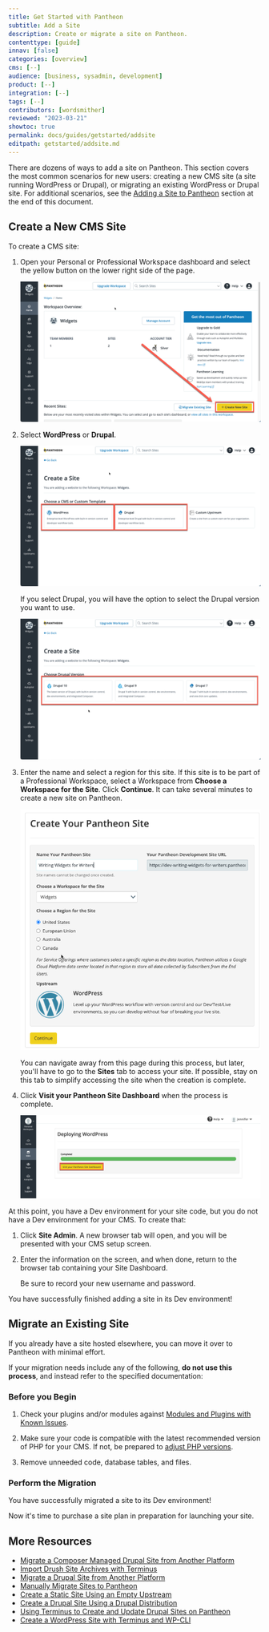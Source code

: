 ```yaml
---
title: Get Started with Pantheon
subtitle: Add a Site
description: Create or migrate a site on Pantheon.
contenttype: [guide]
innav: [false]
categories: [overview]
cms: [--]
audience: [business, sysadmin, development]
product: [--]
integration: [--]
tags: [--]
contributors: [wordsmither]
reviewed: "2023-03-21"
showtoc: true
permalink: docs/guides/getstarted/addsite
editpath: getstarted/addsite.md
---
```


There are dozens of ways to add a site on Pantheon. This section covers the most common scenarios for new users: creating a new CMS site (a site running WordPress or Drupal), or migrating an existing WordPress or Drupal site.  For additional scenarios, see the [Adding a Site to Pantheon](/add-site) section at the end of this document.

## Create a New CMS Site

To create a CMS site:

1. Open your Personal or Professional Workspace dashboard and select the yellow <Icon icon="plus" text="Create New Site"/> button on the lower right side of the page.

   ![Create new site button](../../../images/create-new-site-button.png)

1. Select **WordPress** or **Drupal**.

   ![Select CMS](../../../images/create-new-site-cms.png)

   If you select Drupal, you will have the option to select the Drupal version you want to use.

   ![Select Drupal version](../../../images/create-new-site-cms-drupal.png)

1. Enter the name and select a region for this site. If this site is to be part of a Professional Workspace, select a Workspace from **Choose a Workspace for the Site**. Click **Continue**. It can take several minutes to create a new site on Pantheon.

   ![Enter site information](../../../images/create-new-site-info.png)

   <Alert title="Note" type="info" >

   You can navigate away from this page during this process, but later, you'll have to go to the **Sites** tab to access your site.  If possible, stay on this tab to simplify accessing the site when the creation is complete.

   </Alert>

1. Click **Visit your Pantheon Site Dashboard** when the process is complete.

   ![Site creation completed](../../../images/create-site-done.png)

At this point, you have a Dev environment for your site code, but you do not have a Dev environment for your CMS.  To create that:

1. Click **Site Admin**. A new browser tab will open, and you will be presented with your CMS setup screen.

1. Enter the information on the screen, and when done, return to the browser tab containing your Site Dashboard.

   <Alert title="Note" type="info">

   Be sure to record your new username and password.

   </Alert>

You have successfully finished adding a site in its Dev environment!

## Migrate an Existing Site

If you already have a site hosted elsewhere, you can move it over to Pantheon with minimal effort.

<Alert title="Warning" type="danger" >

If your migration needs include any of the following, **do not use this process**, and instead refer to the specified documentation:

<Partial file="migrate/manual-when-all.md" />
<Partial file="migrate/manual-when-drupal.md" />
<Partial file="migrate/manual-when-wordpress.md" />

</Alert>

### Before you Begin

1. Check your plugins and/or modules against [Modules and Plugins with Known Issues](/modules-plugins-known-issues).

1. Make sure your code is compatible with the latest recommended version of PHP for your CMS. If not, be prepared to [adjust PHP versions](/guides/php/php-versions/#configure-php-version).

1. Remove unneeded code, database tables, and files.

### Perform the Migration

<Partial file="migrate/manual-all.md" />

You have successfully migrated a site to its Dev environment!

Now it's time to purchase a site plan in preparation for launching your site.

## More Resources

* [Migrate a Composer Managed Drupal Site from Another Platform](/guides/drupal-unhosted-composer)
* [Import Drush Site Archives with Terminus](/guides/drush/drush-import)
* [Migrate a Drupal Site from Another Platform](/guides/drupal-unhosted)
* [Manually Migrate Sites to Pantheon](/migrate-manual)
* [Create a Static Site Using an Empty Upstream](/static-site-empty-upstream)
* [Create a Drupal Site Using a Drupal Distribution](/guides/drupal-from-dist)
* [Using Terminus to Create and Update Drupal Sites on Pantheon](/terminus-drupal-site-management/)
* [Create a WordPress Site with Terminus and WP-CLI](/guides/create-wp-site)